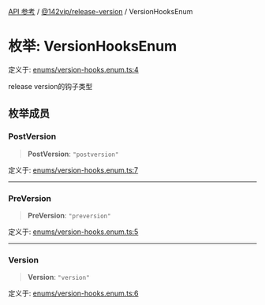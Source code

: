 [API 参考](../../../index.md) / [@142vip/release-version](../index.md) / VersionHooksEnum

# 枚举: VersionHooksEnum

定义于: [enums/version-hooks.enum.ts:4](https://github.com/142vip/core-x/blob/d59cdcda9f62fc93dcb0efb54c66772997c75711/packages/release-version/src/enums/version-hooks.enum.ts#L4)

release version的钩子类型

## 枚举成员

### PostVersion

> **PostVersion**: `"postversion"`

定义于: [enums/version-hooks.enum.ts:7](https://github.com/142vip/core-x/blob/d59cdcda9f62fc93dcb0efb54c66772997c75711/packages/release-version/src/enums/version-hooks.enum.ts#L7)

***

### PreVersion

> **PreVersion**: `"preversion"`

定义于: [enums/version-hooks.enum.ts:5](https://github.com/142vip/core-x/blob/d59cdcda9f62fc93dcb0efb54c66772997c75711/packages/release-version/src/enums/version-hooks.enum.ts#L5)

***

### Version

> **Version**: `"version"`

定义于: [enums/version-hooks.enum.ts:6](https://github.com/142vip/core-x/blob/d59cdcda9f62fc93dcb0efb54c66772997c75711/packages/release-version/src/enums/version-hooks.enum.ts#L6)
